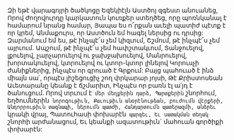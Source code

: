 
Զի եթէ վարագոյրի ծածկոցը
Եզեկիէլն Աստծոյ զգեստ անուանեց,
Որով ժողովուրդը կարկատուն կուռքեր ստեղծեց,
որը պոռնկանալ է համարում նրանց համար,
Յապա ես ո՜րքան աւելի պատիժ պէտք է որ կրեմ,
Անմաքուրս, որ Աստծուն եմ հագել ներսից ու
դրսից:
Զարմանում եմ ես, թէ ինչպէ՜ս չեմ կիզւում,
Շշմում, թէ ինչպէ՜ս չեմ այրւում.
Ապշում, թէ ինչպէ՜ս չեմ հափշտակւում,
Տանջուելով, լքուելով, չարչարուելով ու
ջախջախուելով,
Մանրուելով, խորտակուելով, կտրուելով ու
կտոր-կտոր լինելով
Կորուսչի ժանիքներից, ինչպէս որ գրուած է
Գրքում:
Բայց պահուած է ինձ միայն սա՛, որպէս յիշեցուցիչ
շող փրկարար յոյսի,
Թէ Քրիստոսեան Աւետարանը կեանք է ճշմարիտ,
Ինչպէս որ բառն էլ ա՛յդ է ծանուցում.
Որով տրւում է` մեր մեղքերին դարձ,
Պարտքերին` շնորհում, եղծումներին`
նորոգութիւն,
Քաւութիւն անօրէնութեան, բուժումն վէրքերի,
Անդորրութիւն տագնապի, ներումն պատժի,
Հանդարտումն պատերազմի, անձրեւ` կրակի
վրայ,
Պատուհասի փոխարէն` պարգեւ,
Եւ սատակման տեղակ` շնորհի արժանացում,
Եւ կեանքի ազատութիւն` մահուան գործիքի
փոխարէն:

